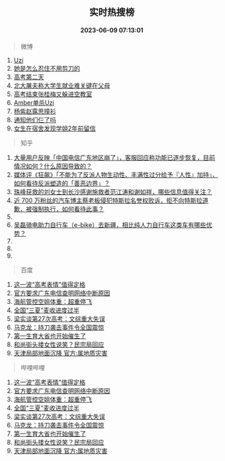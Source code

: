 <div align="center"><h2>实时热搜榜</h2><h4>2023-06-09 07:13:01</h4></div>

> 微博  

1. [Uzi](https://s.weibo.com/weibo?q=Uzi&t=31&band_rank=1&Refer=top)<br />
2. [她是怎么忍住不用剪刀的](https://s.weibo.com/weibo?q=%E5%A5%B9%E6%98%AF%E6%80%8E%E4%B9%88%E5%BF%8D%E4%BD%8F%E4%B8%8D%E7%94%A8%E5%89%AA%E5%88%80%E7%9A%84&t=31&band_rank=2&Refer=top)<br />
3. [高考第二天](https://s.weibo.com/weibo?q=%23%E9%AB%98%E8%80%83%E7%AC%AC%E4%BA%8C%E5%A4%A9%23&t=31&band_rank=3&Refer=top)<br />
4. [北大屠夫称大学生就业难关键在父母](https://s.weibo.com/weibo?q=%23%E5%8C%97%E5%A4%A7%E5%B1%A0%E5%A4%AB%E7%A7%B0%E5%A4%A7%E5%AD%A6%E7%94%9F%E5%B0%B1%E4%B8%9A%E9%9A%BE%E5%85%B3%E9%94%AE%E5%9C%A8%E7%88%B6%E6%AF%8D%23&t=31&band_rank=4&Refer=top)<br />
5. [高考结束张桂梅又躲进空教室](https://s.weibo.com/weibo?q=%23%E9%AB%98%E8%80%83%E7%BB%93%E6%9D%9F%E5%BC%A0%E6%A1%82%E6%A2%85%E5%8F%88%E8%BA%B2%E8%BF%9B%E7%A9%BA%E6%95%99%E5%AE%A4%23&t=31&band_rank=5&Refer=top)<br />
6. [Amber单杀Uzi](https://s.weibo.com/weibo?q=%23Amber%E5%8D%95%E6%9D%80Uzi%23&t=31&band_rank=6&Refer=top)<br />
7. [杨紫赵露思撞衫](https://s.weibo.com/weibo?q=%23%E6%9D%A8%E7%B4%AB%E8%B5%B5%E9%9C%B2%E6%80%9D%E6%92%9E%E8%A1%AB%23&t=31&band_rank=7&Refer=top)<br />
8. [通知他们仨了吗](https://s.weibo.com/weibo?q=%23%E9%80%9A%E7%9F%A5%E4%BB%96%E4%BB%AC%E4%BB%A8%E4%BA%86%E5%90%97%23&t=31&band_rank=8&Refer=top)<br />
9. [女生在宿舍发现学姐2年前留信](https://s.weibo.com/weibo?q=%23%E5%A5%B3%E7%94%9F%E5%9C%A8%E5%AE%BF%E8%88%8D%E5%8F%91%E7%8E%B0%E5%AD%A6%E5%A7%902%E5%B9%B4%E5%89%8D%E7%95%99%E4%BF%A1%23&t=31&band_rank=9&Refer=top)<br />

> 知乎  

1. [大量用户反映「中国电信广东地区崩了」，客服回应称功能已逐步恢复，目前情况如何？什么原因导致的？](https://www.zhihu.com/question/605482217)<br />
2. [媒体评《狂飙》「不能为了反派人物生动性、丰满性过分给予『人性』加持」，如何看待反派塑造的「善恶边界」？](https://www.zhihu.com/question/605467664)<br />
3. [珠峰获救的刘女士到长沙感谢施救者范江涛和谢如祥，哪些信息值得关注？](https://www.zhihu.com/question/605309194)<br />
4. [近 700 万粉丝的汽车博主蔡老板侵犯特斯拉名誉权败诉，拒不向特斯拉道歉，被强制执行，如何看待此事？](https://www.zhihu.com/question/605112962)<br />
5. []()<br />
6. [吴磊骑电助力自行车（e-bike）去新疆，相比纯人力自行车这类车有哪些优势？](https://www.zhihu.com/question/604844013)<br />
7. []()<br />
8. []()<br />
9. []()<br />

> 百度  

1. [这一波“高考表情”值得定格](https://www.baidu.com/s?wd=%E8%BF%99%E4%B8%80%E6%B3%A2%E2%80%9C%E9%AB%98%E8%80%83%E8%A1%A8%E6%83%85%E2%80%9D%E5%80%BC%E5%BE%97%E5%AE%9A%E6%A0%BC&sa=fyb_news&rsv_dl=fyb_news)<br />
2. [官方要求广东电信查明网络中断原因](https://www.baidu.com/s?wd=%E5%AE%98%E6%96%B9%E8%A6%81%E6%B1%82%E5%B9%BF%E4%B8%9C%E7%94%B5%E4%BF%A1%E6%9F%A5%E6%98%8E%E7%BD%91%E7%BB%9C%E4%B8%AD%E6%96%AD%E5%8E%9F%E5%9B%A0&sa=fyb_news&rsv_dl=fyb_news)<br />
3. [海航管控空姐体重：超重停飞](https://www.baidu.com/s?wd=%E6%B5%B7%E8%88%AA%E7%AE%A1%E6%8E%A7%E7%A9%BA%E5%A7%90%E4%BD%93%E9%87%8D%EF%BC%9A%E8%B6%85%E9%87%8D%E5%81%9C%E9%A3%9E&sa=fyb_news&rsv_dl=fyb_news)<br />
4. [全国“三夏”麦收进度过半](https://www.baidu.com/s?wd=%E5%85%A8%E5%9B%BD%E2%80%9C%E4%B8%89%E5%A4%8F%E2%80%9D%E9%BA%A6%E6%94%B6%E8%BF%9B%E5%BA%A6%E8%BF%87%E5%8D%8A&sa=fyb_news&rsv_dl=fyb_news)<br />
5. [梁实谈第27次高考：文综重大失误](https://www.baidu.com/s?wd=%E6%A2%81%E5%AE%9E%E8%B0%88%E7%AC%AC27%E6%AC%A1%E9%AB%98%E8%80%83%EF%BC%9A%E6%96%87%E7%BB%BC%E9%87%8D%E5%A4%A7%E5%A4%B1%E8%AF%AF&sa=fyb_news&rsv_dl=fyb_news)<br />
6. [马克龙：持刀袭击事件令全国震惊](https://www.baidu.com/s?wd=%E9%A9%AC%E5%85%8B%E9%BE%99%EF%BC%9A%E6%8C%81%E5%88%80%E8%A2%AD%E5%87%BB%E4%BA%8B%E4%BB%B6%E4%BB%A4%E5%85%A8%E5%9B%BD%E9%9C%87%E6%83%8A&sa=fyb_news&rsv_dl=fyb_news)<br />
7. [第一生育大省也开始催生了](https://www.baidu.com/s?wd=%E7%AC%AC%E4%B8%80%E7%94%9F%E8%82%B2%E5%A4%A7%E7%9C%81%E4%B9%9F%E5%BC%80%E5%A7%8B%E5%82%AC%E7%94%9F%E4%BA%86&sa=fyb_news&rsv_dl=fyb_news)<br />
8. [和尚街头搂女性说笑？民宗局回应](https://www.baidu.com/s?wd=%E5%92%8C%E5%B0%9A%E8%A1%97%E5%A4%B4%E6%90%82%E5%A5%B3%E6%80%A7%E8%AF%B4%E7%AC%91%EF%BC%9F%E6%B0%91%E5%AE%97%E5%B1%80%E5%9B%9E%E5%BA%94&sa=fyb_news&rsv_dl=fyb_news)<br />
9. [天津局部地面沉降 官方:属地质灾害](https://www.baidu.com/s?wd=%E5%A4%A9%E6%B4%A5%E5%B1%80%E9%83%A8%E5%9C%B0%E9%9D%A2%E6%B2%89%E9%99%8D+%E5%AE%98%E6%96%B9%3A%E5%B1%9E%E5%9C%B0%E8%B4%A8%E7%81%BE%E5%AE%B3&sa=fyb_news&rsv_dl=fyb_news)<br />

> 哔哩哔哩  

1. [这一波“高考表情”值得定格](https://www.baidu.com/s?wd=%E8%BF%99%E4%B8%80%E6%B3%A2%E2%80%9C%E9%AB%98%E8%80%83%E8%A1%A8%E6%83%85%E2%80%9D%E5%80%BC%E5%BE%97%E5%AE%9A%E6%A0%BC&sa=fyb_news&rsv_dl=fyb_news)<br />
2. [官方要求广东电信查明网络中断原因](https://www.baidu.com/s?wd=%E5%AE%98%E6%96%B9%E8%A6%81%E6%B1%82%E5%B9%BF%E4%B8%9C%E7%94%B5%E4%BF%A1%E6%9F%A5%E6%98%8E%E7%BD%91%E7%BB%9C%E4%B8%AD%E6%96%AD%E5%8E%9F%E5%9B%A0&sa=fyb_news&rsv_dl=fyb_news)<br />
3. [海航管控空姐体重：超重停飞](https://www.baidu.com/s?wd=%E6%B5%B7%E8%88%AA%E7%AE%A1%E6%8E%A7%E7%A9%BA%E5%A7%90%E4%BD%93%E9%87%8D%EF%BC%9A%E8%B6%85%E9%87%8D%E5%81%9C%E9%A3%9E&sa=fyb_news&rsv_dl=fyb_news)<br />
4. [全国“三夏”麦收进度过半](https://www.baidu.com/s?wd=%E5%85%A8%E5%9B%BD%E2%80%9C%E4%B8%89%E5%A4%8F%E2%80%9D%E9%BA%A6%E6%94%B6%E8%BF%9B%E5%BA%A6%E8%BF%87%E5%8D%8A&sa=fyb_news&rsv_dl=fyb_news)<br />
5. [梁实谈第27次高考：文综重大失误](https://www.baidu.com/s?wd=%E6%A2%81%E5%AE%9E%E8%B0%88%E7%AC%AC27%E6%AC%A1%E9%AB%98%E8%80%83%EF%BC%9A%E6%96%87%E7%BB%BC%E9%87%8D%E5%A4%A7%E5%A4%B1%E8%AF%AF&sa=fyb_news&rsv_dl=fyb_news)<br />
6. [马克龙：持刀袭击事件令全国震惊](https://www.baidu.com/s?wd=%E9%A9%AC%E5%85%8B%E9%BE%99%EF%BC%9A%E6%8C%81%E5%88%80%E8%A2%AD%E5%87%BB%E4%BA%8B%E4%BB%B6%E4%BB%A4%E5%85%A8%E5%9B%BD%E9%9C%87%E6%83%8A&sa=fyb_news&rsv_dl=fyb_news)<br />
7. [第一生育大省也开始催生了](https://www.baidu.com/s?wd=%E7%AC%AC%E4%B8%80%E7%94%9F%E8%82%B2%E5%A4%A7%E7%9C%81%E4%B9%9F%E5%BC%80%E5%A7%8B%E5%82%AC%E7%94%9F%E4%BA%86&sa=fyb_news&rsv_dl=fyb_news)<br />
8. [和尚街头搂女性说笑？民宗局回应](https://www.baidu.com/s?wd=%E5%92%8C%E5%B0%9A%E8%A1%97%E5%A4%B4%E6%90%82%E5%A5%B3%E6%80%A7%E8%AF%B4%E7%AC%91%EF%BC%9F%E6%B0%91%E5%AE%97%E5%B1%80%E5%9B%9E%E5%BA%94&sa=fyb_news&rsv_dl=fyb_news)<br />
9. [天津局部地面沉降 官方:属地质灾害](https://www.baidu.com/s?wd=%E5%A4%A9%E6%B4%A5%E5%B1%80%E9%83%A8%E5%9C%B0%E9%9D%A2%E6%B2%89%E9%99%8D+%E5%AE%98%E6%96%B9%3A%E5%B1%9E%E5%9C%B0%E8%B4%A8%E7%81%BE%E5%AE%B3&sa=fyb_news&rsv_dl=fyb_news)<br />
